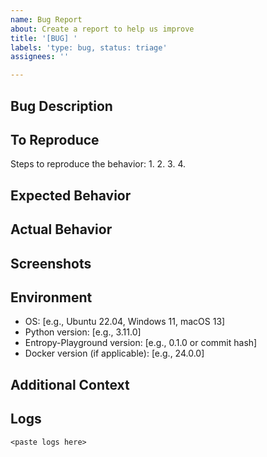 ```yaml
---
name: Bug Report
about: Create a report to help us improve
title: '[BUG] '
labels: 'type: bug, status: triage'
assignees: ''

---
```


## Bug Description
<!-- A clear and concise description of what the bug is -->

## To Reproduce

Steps to reproduce the behavior:
1.
2.
3.
4.

## Expected Behavior
<!-- A clear and concise description of what you expected to happen -->

## Actual Behavior
<!-- What actually happened -->

## Screenshots
<!-- If applicable, add screenshots to help explain your problem -->

## Environment

- OS: [e.g., Ubuntu 22.04, Windows 11, macOS 13]
- Python version: [e.g., 3.11.0]
- Entropy-Playground version: [e.g., 0.1.0 or commit hash]
- Docker version (if applicable): [e.g., 24.0.0]

## Additional Context
<!-- Add any other context about the problem here -->

## Logs
<!-- Please include relevant logs, error messages, or stack traces -->
```
<paste logs here>
```
